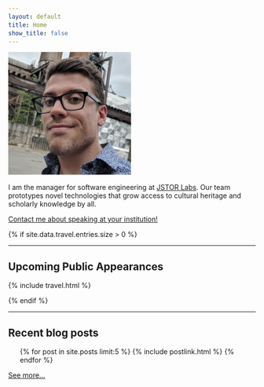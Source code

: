 ```yaml
---
layout: default
title: Home
show_title: false
---
```


<img id="headshot" height="250" width="250" src="/assets/images-display/luxembourg_headshot.jpeg" alt="mlincoln headshot" />

I am the manager for software engineering at [JSTOR Labs](https://labs.jstor.org).
Our team prototypes novel technologies that grow access to cultural heritage and scholarly knowledge by all.

[Contact me about speaking at your institution!](/speaking)

{% if site.data.travel.entries.size > 0 %}

---

## Upcoming Public Appearances

{% include travel.html %}

{% endif %}

---

## Recent blog posts

<nav>
    <ul>
    {% for post in site.posts limit:5 %}
        {% include postlink.html %}
    {% endfor %}
    </ul>
</nav>

[See more...](/archive)
